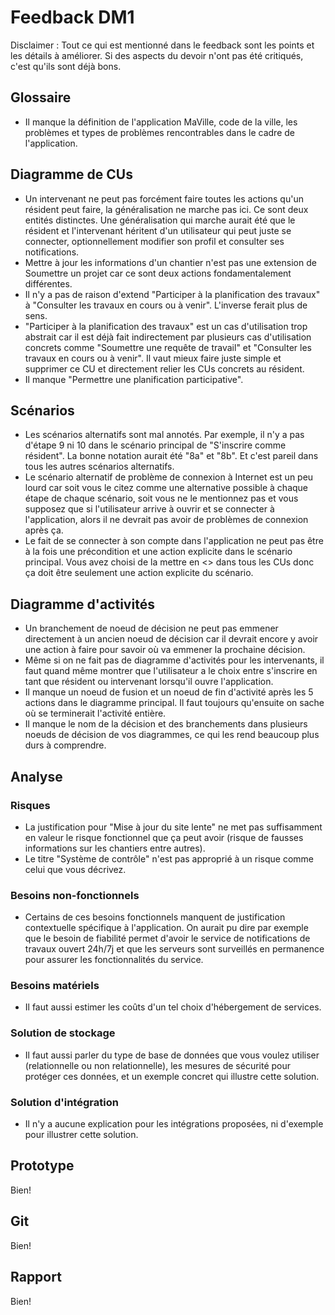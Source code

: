 # Feedback DM1 

Disclaimer : Tout ce qui est mentionné dans le feedback sont les points et les détails à améliorer. Si des aspects du devoir n'ont pas été critiqués, c'est qu'ils sont déjà bons.

## Glossaire

- Il manque la définition de l'application MaVille, code de la ville, les problèmes et types de problèmes rencontrables dans le cadre de l'application.

## Diagramme de CUs

- Un intervenant ne peut pas forcément faire toutes les actions qu'un résident peut faire, la généralisation ne marche pas ici. Ce sont deux entités distinctes. Une généralisation qui marche aurait été que le résident et l'intervenant héritent d'un utilisateur qui peut juste se connecter, optionnellement modifier son profil et consulter ses notifications.
- Mettre à jour les informations d'un chantier n'est pas une extension de Soumettre un projet car ce sont deux actions fondamentalement différentes.
- Il n'y a pas de raison d'extend "Participer à la planification des travaux" à "Consulter les travaux en cours ou à venir". L'inverse ferait plus de sens.
- "Participer à la planification des travaux" est un cas d'utilisation trop abstrait car il est déjà fait indirectement par plusieurs cas d'utilisation concrets comme "Soumettre une requête de travail" et "Consulter les travaux en cours ou à venir". Il vaut mieux faire juste simple et supprimer ce CU et directement relier les CUs concrets au résident.
- Il manque "Permettre une planification participative".

## Scénarios

- Les scénarios alternatifs sont mal annotés. Par exemple, il n'y a pas d'étape 9 ni 10 dans le scénario principal de "S'inscrire comme résident". La bonne notation aurait été "8a" et "8b". Et c'est pareil dans tous les autres scénarios alternatifs.
- Le scénario alternatif de problème de connexion à Internet est un peu lourd car soit vous le citez comme une alternative possible à chaque étape de chaque scénario, soit vous ne le mentionnez pas et vous supposez que si l'utilisateur arrive à ouvrir et se connecter à l'application, alors il ne devrait pas avoir de problèmes de connexion après ça.
- Le fait de se connecter à son compte dans l'application ne peut pas être à la fois une précondition et une action explicite dans le scénario principal. Vous avez choisi de la mettre en <<include>> dans tous les CUs donc ça doit être seulement une action explicite du scénario.

## Diagramme d'activités

- Un branchement de noeud de décision ne peut pas emmener directement à un ancien noeud de décision car il devrait encore y avoir une action à faire pour savoir où va emmener la prochaine décision.
- Même si on ne fait pas de diagramme d'activités pour les intervenants, il faut quand même montrer que l'utilisateur a le choix entre s'inscrire en tant que résident ou intervenant lorsqu'il ouvre l'application.
- Il manque un noeud de fusion et un noeud de fin d'activité après les 5 actions dans le diagramme principal. Il faut toujours qu'ensuite on sache où se terminerait l'activité entière.
- Il manque le nom de la décision et des branchements dans plusieurs noeuds de décision de vos diagrammes, ce qui les rend beaucoup plus durs à comprendre.

## Analyse

### Risques

- La justification pour "Mise à jour du site lente" ne met pas suffisamment en valeur le risque fonctionnel que ça peut avoir (risque de fausses informations sur les chantiers entre autres).
- Le titre "Système de contrôle" n'est pas approprié à un risque comme celui que vous décrivez.

### Besoins non-fonctionnels

- Certains de ces besoins fonctionnels manquent de justification contextuelle spécifique à l'application. On aurait pu dire par exemple que le besoin de fiabilité permet d'avoir le service de notifications de travaux ouvert 24h/7j et que les serveurs sont surveillés en permanence pour assurer les fonctionnalités du service.

### Besoins matériels

- Il faut aussi estimer les coûts d'un tel choix d'hébergement de services.

### Solution de stockage 

- Il faut aussi parler du type de base de données que vous voulez utiliser (relationnelle ou non relationnelle), les mesures de sécurité pour protéger ces données, et un exemple concret qui illustre cette solution.

### Solution d'intégration

- Il n'y a aucune explication pour les intégrations proposées, ni d'exemple pour illustrer cette solution.

## Prototype

Bien!

## Git 

Bien!

## Rapport

Bien!